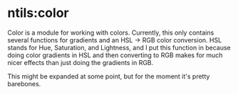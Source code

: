 # ntils:color
Color is a module for working with colors. Currently, this only contains several functions for gradients and an HSL -> RGB color conversion. HSL stands for Hue, Saturation, and Lightness, and I put this function in because doing color gradients in HSL and then converting to RGB makes for much nicer effects than just doing the gradients in RGB.

This might be expanded at some point, but for the moment it's pretty barebones.